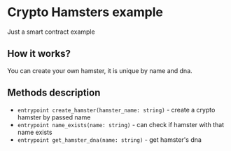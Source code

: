 # Crypto Hamsters example
Just a smart contract example

## How it works?
You can create your own hamster, it is unique by name and dna.

## Methods description
- `entrypoint create_hamster(hamster_name: string)` - create a crypto hamster by passed name
- `entrypoint name_exists(name: string)` - can check if hamster with that name exists
- `entrypoint get_hamster_dna(name: string)` - get hamster's dna